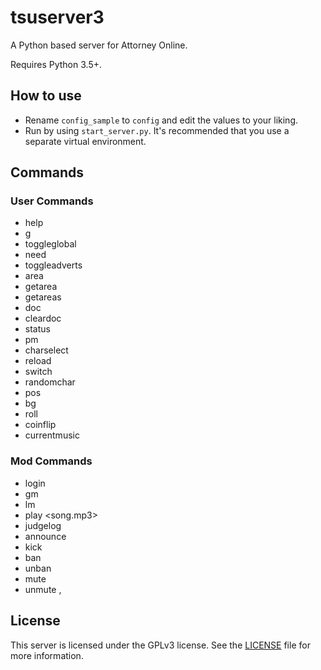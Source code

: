 # tsuserver3

A Python based server for Attorney Online.

Requires Python 3.5+.


## How to use

* Rename `config_sample` to `config` and edit the values to your liking.  
* Run by using `start_server.py`. It's recommended that you use a separate virtual environment.

## Commands

### User Commands

* help
* g
* toggleglobal
* need
* toggleadverts
* area
* getarea
* getareas
* doc
* cleardoc
* status
* pm
* charselect
* reload
* switch
* randomchar
* pos
* bg
* roll
* coinflip
* currentmusic

### Mod Commands

* login <Password>
* gm <Message>
* lm <Message>
* play <song.mp3>
* judgelog
* announce <Message>
* kick <Target>
* ban <IP>
* unban <IP>
* mute <Target>
* unmute <Target>,<all>

## License

This server is licensed under the GPLv3 license. See the
[LICENSE](LICENSE.md) file for more information.
